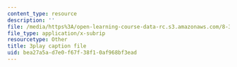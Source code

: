 ```yaml
---
content_type: resource
description: ''
file: /media/https%3A/open-learning-course-data-rc.s3.amazonaws.com/8-333-statistical-mechanics-i-statistical-mechanics-of-particles-fall-2013/bea27a5ad7e0f67f38f10af968bf3ead_6gMgNriK1Nk.srt
file_type: application/x-subrip
resourcetype: Other
title: 3play caption file
uid: bea27a5a-d7e0-f67f-38f1-0af968bf3ead
---
```


